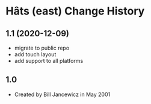 Hâts (east) Change History
====================

1.1 (2020-12-09)
----------------
*  migrate to public repo
* add touch layout
* add support to all platforms

1.0
--------------
* Created by Bill Jancewicz in May 2001
